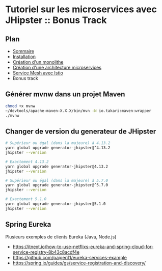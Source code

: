 # Tutoriel sur les microservices avec JHipster :: Bonus Track

## Plan
* [Sommaire](./README.md)
* [Installation](./install.md)
* [Création d'un monolithe](./monolith.md)
* [Création d'une architecture microservices](./microservice.md)
* [Service Mesh avec Istio](./istio.md)
* Bonus track

## Générer mvnw dans un projet Maven
```bash
chmod +x mvnw
~/devtools/apache-maven-X.X.X/bin/mvn -N io.takari:maven:wrapper
./mvnw
```

## Changer de version du generateur de JHipster
```bash
# Supérieur ou égal (dans la majeure) à 4.13.2
yarn global upgrade generator-jhipster@^4.13.2
jhipster --version

# Exactement 4.13.2
yarn global upgrade generator-jhipster@4.13.2
jhipster --version

# Supérieur ou égal (dans la majeure) à 5.7.0
yarn global upgrade generator-jhipster@^5.7.0
jhipster --version

# Exactement 5.1.0
yarn global upgrade generator-jhipster@5.1.0
jhipster --version
```

## Spring Eureka
Plusieurs exemples de clients Eureka (Java, Node.js)
* https://itnext.io/how-to-use-netflixs-eureka-and-spring-cloud-for-service-registry-8b43c8acdf4e
* https://github.com/paigen11/eureka-services-example
* https://spring.io/guides/gs/service-registration-and-discovery/
